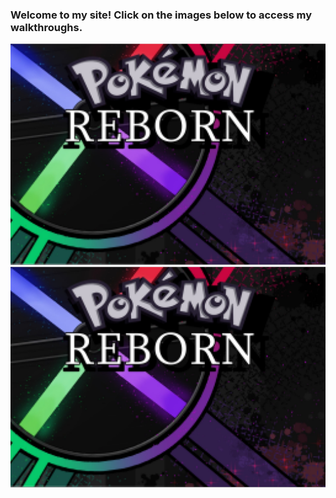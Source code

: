 ### Welcome to my site! Click on the images below to access my walkthroughs.

<a href="https://bigjra.github.io/reborn">
<img alt="Pokemon Reborn Walkthrough" src="/assets/media/reborn_title.jpg"/>
</a>

<a href="https://bigjra.github.io/rejuv">
<img alt="Pokemon Rejuvenation Walkthrough" src="/assets/media/reborn_title.jpg"/>
</a>
